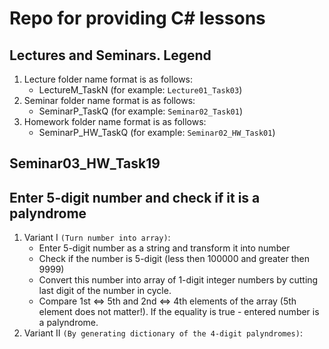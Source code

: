 # Repo for providing C# lessons

## Lectures and Seminars. Legend

1. Lecture folder name format is as follows:
   - LectureM_TaskN (for example: `Lecture01_Task03`)
2. Seminar folder name format is as follows:
   - SeminarP_TaskQ (for example: `Seminar02_Task01`)
3. Homework folder name format is as follows:
   - SeminarP_HW_TaskQ (for example: `Seminar02_HW_Task01`)

## Seminar03_HW_Task19

## Enter 5-digit number and check if it is a palyndrome

1. Variant I `(Turn number into array)`:
   - Enter 5-digit number as a string and transform it into number
   - Check if the number is 5-digit (less then 100000 and greater then 9999)
   - Convert this number into array of 1-digit integer numbers by cutting last digit of the number in cycle.
   - Compare 1st <=> 5th and 2nd <=> 4th elements of the array (5th element does not matter!). If the equality is true - entered number is a palyndrome.
2. Variant II `(By generating dictionary of the 4-digit palyndromes)`:
